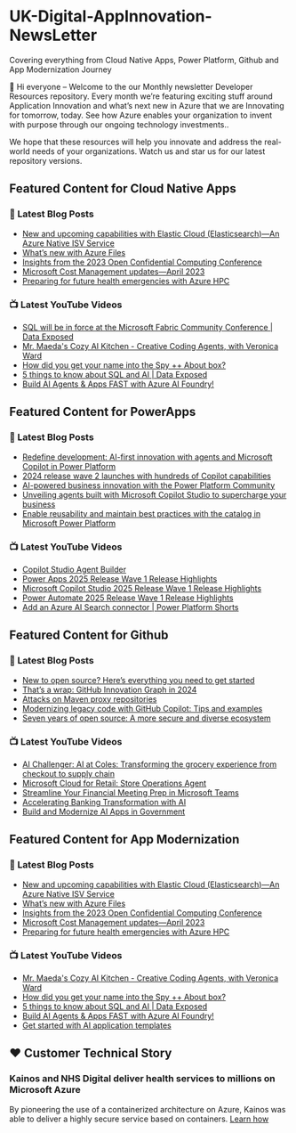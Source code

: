 # UK-Digital-AppInnovation-NewsLetter

Covering everything from Cloud Native Apps, Power Platform, Github and App Modernization Journey

👋 Hi everyone – Welcome to the our Monthly newsletter Developer Resources repository. Every month we’re featuring exciting stuff around Application Innovation and what’s next new in Azure that we are Innovating for tomorrow, today. See how Azure enables your organization to invent with purpose through our ongoing technology investments..


We hope that these resources will help you innovate and address the real-world needs of your organizations. Watch us and star us for our latest repository versions.

## Featured Content for Cloud Native Apps


### 📝 Latest Blog Posts

    
<!-- BLOGCNA:START -->
- [New and upcoming capabilities with Elastic Cloud (Elasticsearch)—An Azure Native ISV Service](https://azure.microsoft.com/blog/new-and-upcoming-capabilities-with-elastic-cloud-elasticsearch-an-azure-native-isv-service/)
- [What’s new with Azure Files](https://azure.microsoft.com/blog/what-s-new-with-azure-files/)
- [Insights from the 2023 Open Confidential Computing Conference](https://azure.microsoft.com/blog/insights-from-the-2023-open-confidential-computing-conference/)
- [Microsoft Cost Management updates—April 2023](https://azure.microsoft.com/blog/microsoft-cost-management-updates-april-2023/)
- [Preparing for future health emergencies with Azure HPC ](https://azure.microsoft.com/blog/preparing-for-future-health-emergencies-with-azure-hpc/)
<!-- BLOGCNA:END -->

### 📺 Latest YouTube Videos

 
<!-- YOUTUBECNA:START -->
- [SQL will be in force at the Microsoft Fabric Community Conference | Data Exposed](https://www.youtube.com/watch?v=aaXDXMMFo88)
- [Mr. Maeda&#39;s Cozy AI Kitchen - Creative Coding Agents, with Veronica Ward](https://www.youtube.com/watch?v=JSHBWDAJ2B4)
- [How did you get your name into the Spy ++ About box?](https://www.youtube.com/watch?v=464tXBQ6Ohs)
- [5 things to know about SQL and AI | Data Exposed](https://www.youtube.com/watch?v=oZk2mSstOXk)
- [Build AI Agents &amp; Apps FAST with Azure AI Foundry!](https://www.youtube.com/watch?v=mnfNZmKtZ-4)
<!-- YOUTUBECNA:END -->

##  Featured Content for PowerApps
### 📝 Latest Blog Posts
<!-- BLOGPOWER:START -->
- [Redefine development: AI-first innovation with agents and Microsoft Copilot in Power Platform](https://www.microsoft.com/en-us/power-platform/blog/2024/11/19/redefine-development-ai-first-innovation-with-agents-and-microsoft-copilot-in-power-platform/)
- [2024 release wave 2 launches with hundreds of Copilot capabilities](https://www.microsoft.com/en-us/dynamics-365/blog/business-leader/2024/10/29/2024-release-wave-2-launches-with-hundreds-of-copilot-capabilities/)
- [AI-powered business innovation with the Power Platform Community](https://www.microsoft.com/en-us/power-platform/blog/2024/09/18/ai-powered-business-innovation-with-the-power-platform-community/)
- [Unveiling agents built with Microsoft Copilot Studio to supercharge your business](https://www.microsoft.com/en-us/microsoft-copilot/blog/copilot-studio/unveiling-copilot-agents-built-with-microsoft-copilot-studio-to-supercharge-your-business/)
- [Enable reusability and maintain best practices with the catalog in Microsoft Power Platform](https://www.microsoft.com/en-us/power-platform/blog/2024/09/11/enable-reusability-and-maintain-best-practices-with-the-catalog-in-microsoft-power-platform/)
<!-- BLOGPOWER:END -->
 ### 📺 Latest YouTube Videos
    
<!-- YOUTUBEPOWER:START -->
- [Copilot Studio Agent Builder](https://www.youtube.com/watch?v=_R4U5FJlXJw)
- [Power Apps 2025 Release Wave 1 Release Highlights](https://www.youtube.com/watch?v=ZcA3hVWpCbw)
- [Microsoft Copilot Studio 2025 Release Wave 1 Release Highlights](https://www.youtube.com/watch?v=x2KQOxTfCuQ)
- [Power Automate 2025 Release Wave 1 Release Highlights](https://www.youtube.com/watch?v=YOZTOVH7GzQ)
- [Add an Azure AI Search connector | Power Platform Shorts](https://www.youtube.com/watch?v=HwCIZQ3jWEY)
<!-- YOUTUBEPOWER:END -->

##  Featured Content for Github
### 📝 Latest Blog Posts
<!-- BLOGGITHUB:START -->
- [New to open source? Here’s everything you need to get started](https://github.blog/open-source/new-to-open-source-heres-everything-you-need-to-get-started/)
- [That’s a wrap: GitHub Innovation Graph in 2024](https://github.blog/news-insights/policy-news-and-insights/thats-a-wrap-github-innovation-graph-in-2024/)
- [Attacks on Maven proxy repositories](https://github.blog/security/vulnerability-research/attacks-on-maven-proxy-repositories/)
- [Modernizing legacy code with GitHub Copilot: Tips and examples](https://github.blog/ai-and-ml/github-copilot/modernizing-legacy-code-with-github-copilot-tips-and-examples/)
- [Seven years of open source: A more secure and diverse ecosystem](https://github.blog/news-insights/seven-years-of-open-source-a-more-secure-and-diverse-ecosystem/)
<!-- BLOGGITHUB:END -->
### 📺 Latest YouTube Videos
<!-- YOUTUBEGITHUB:START -->
- [AI Challenger: AI at Coles: Transforming the grocery experience from checkout to supply chain](https://www.youtube.com/watch?v=z0TQR5WX53c)
- [Microsoft Cloud for Retail: Store Operations Agent](https://www.youtube.com/watch?v=PC9T5uXJqC8)
- [Streamline Your Financial Meeting Prep in Microsoft Teams](https://www.youtube.com/watch?v=ZJ0Or9zsqGE)
- [Accelerating Banking Transformation with AI](https://www.youtube.com/watch?v=KD-rkl9XFNg)
- [Build and Modernize AI Apps in Government](https://www.youtube.com/watch?v=hSijQAhF84o)
<!-- YOUTUBEGITHUB:END -->
##  Featured Content for App Modernization
### 📝 Latest Blog Posts
<!-- BLOGAPPMOD:START -->
- [New and upcoming capabilities with Elastic Cloud (Elasticsearch)—An Azure Native ISV Service](https://azure.microsoft.com/blog/new-and-upcoming-capabilities-with-elastic-cloud-elasticsearch-an-azure-native-isv-service/)
- [What’s new with Azure Files](https://azure.microsoft.com/blog/what-s-new-with-azure-files/)
- [Insights from the 2023 Open Confidential Computing Conference](https://azure.microsoft.com/blog/insights-from-the-2023-open-confidential-computing-conference/)
- [Microsoft Cost Management updates—April 2023](https://azure.microsoft.com/blog/microsoft-cost-management-updates-april-2023/)
- [Preparing for future health emergencies with Azure HPC ](https://azure.microsoft.com/blog/preparing-for-future-health-emergencies-with-azure-hpc/)
<!-- BLOGAPPMOD:END -->
### 📺 Latest YouTube Videos
<!-- YOUTUBEAPPMOD:START -->
- [Mr. Maeda&#39;s Cozy AI Kitchen - Creative Coding Agents, with Veronica Ward](https://www.youtube.com/watch?v=JSHBWDAJ2B4)
- [How did you get your name into the Spy ++ About box?](https://www.youtube.com/watch?v=464tXBQ6Ohs)
- [5 things to know about SQL and AI | Data Exposed](https://www.youtube.com/watch?v=oZk2mSstOXk)
- [Build AI Agents &amp; Apps FAST with Azure AI Foundry!](https://www.youtube.com/watch?v=mnfNZmKtZ-4)
- [Get started with AI application templates](https://www.youtube.com/watch?v=yKtAbK7ndmM)
<!-- YOUTUBEAPPMOD:END -->


## ♥️ Customer Technical Story 

### Kainos and NHS Digital deliver health services to millions on Microsoft Azure

By pioneering the use of a containerized architecture on Azure, Kainos was able to deliver a highly secure service based on containers. [Learn how](https://customers.microsoft.com/en-us/story/1368348549535774520-kainos-and-nhs-digital-deliver-health-services-to-millions-on-microsoft-azure)

